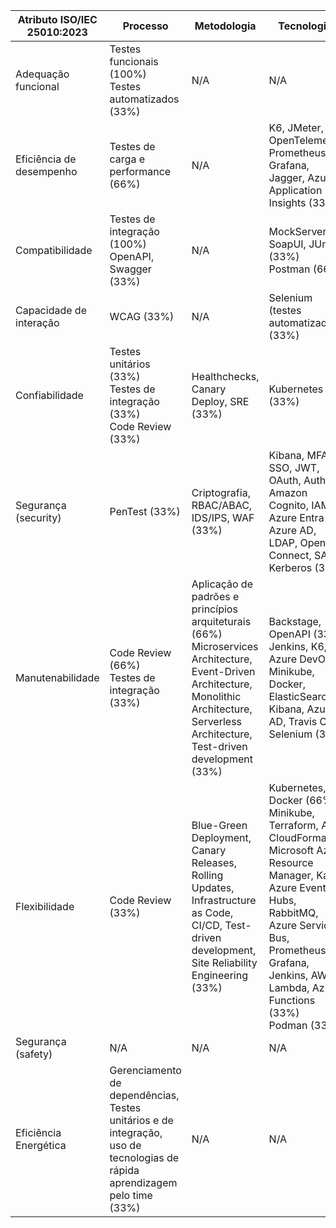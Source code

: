| Atributo ISO/IEC 25010:2023 | Processo                                                                                                                   | Metodologia                                                                                                                                                                                     | Tecnologias                                                                                                                                                                                                                                  |
| --------------------------- | -------------------------------------------------------------------------------------------------------------------------- | ----------------------------------------------------------------------------------------------------------------------------------------------------------------------------------------------- | -------------------------------------------------------------------------------------------------------------------------------------------------------------------------------------------------------------------------------------------- |
| Adequação funcional         | Testes funcionais (100%)<br>Testes automatizados (33%)                                                                     | N/A                                                                                                                                                                                             | N/A                                                                                                                                                                                                                                          |
| Eficiência de desempenho    | Testes de carga e performance (66%)                                                                                        | N/A                                                                                                                                                                                             | K6, JMeter, OpenTelemetry, Prometheus, Grafana, Jagger, Azure Application Insights (33%)                                                                                                                                                     |
| Compatibilidade             | Testes de integração (100%)<br>OpenAPI, Swagger (33%)                                                                      | N/A                                                                                                                                                                                             | MockServer, SoapUI, JUnit (33%)<br>Postman (66%)                                                                                                                                                                                             |
| Capacidade de interação     | WCAG (33%)                                                                                                                 | N/A                                                                                                                                                                                             | Selenium (testes automatizados) (33%)                                                                                                                                                                                                        |
| Confiabilidade              | Testes unitários (33%)<br>Testes de integração (33%)<br>Code Review (33%)                                                  | Healthchecks, Canary Deploy, SRE (33%)                                                                                                                                                          | Kubernetes (33%)                                                                                                                                                                                                                             |
| Segurança (security)        | PenTest (33%)                                                                                                              | Criptografia, RBAC/ABAC, IDS/IPS, WAF (33%)                                                                                                                                                     | Kibana, MFA, SSO, JWT, OAuth, Auth0 Amazon Cognito, IAM, Azure Entra ID, Azure AD, LDAP, OpenID Connect, SAML, Kerberos (33%)                                                                                                                |
| Manutenabilidade            | Code Review (66%)<br>Testes de integração (33%)                                                                            | Aplicação de padrões e princípios arquiteturais (66%)<br>Microservices Architecture, Event-Driven Architecture, Monolithic Architecture, Serverless Architecture, Test-driven development (33%) | Backstage, OpenAPI (33%)<br>Jenkins, K6, Azure DevOps, Minikube, Docker, ElasticSearch, Kibana, Azure, AD, Travis CI, Selenium (33%)                                                                                                         |
| Flexibilidade               | Code Review (33%)                                                                                                          | Blue-Green Deployment, Canary Releases, Rolling Updates, Infrastructure as Code, CI/CD, Test-driven development, Site Reliability Engineering (33%)                                             | Kubernetes, Docker (66%)<br>Minikube, Terraform, AWS CloudFormation, Microsoft Azure Resource Manager, Kafka, Azure Event Hubs, RabbitMQ, Azure Service Bus, Prometheus, Grafana, Jenkins, AWS Lambda, Azure Functions (33%)<br>Podman (33%) |
| Segurança (safety)          | N/A                                                                                                                        | N/A                                                                                                                                                                                             | N/A                                                                                                                                                                                                                                          |
| Eficiência Energética       | Gerenciamento de dependências, Testes unitários e de integração, uso de tecnologias de rápida aprendizagem pelo time (33%) | N/A                                                                                                                                                                                             | N/A                                                                                                                                                                                                                                          |
